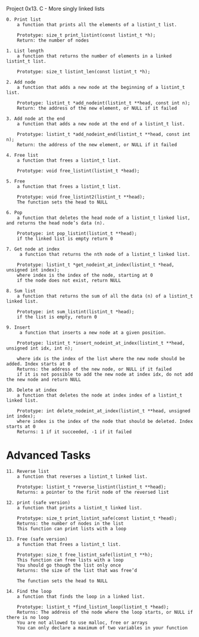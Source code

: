 Project 0x13. C - More singly linked lists

    0. Print list
        a function that prints all the elements of a listint_t list.
        
        Prototype: size_t print_listint(const listint_t *h);
        Return: the number of nodes

    1. List length
        a function that returns the number of elements in a linked listint_t list.

        Prototype: size_t listint_len(const listint_t *h);

    2. Add node
        a function that adds a new node at the beginning of a listint_t list.

        Prototype: listint_t *add_nodeint(listint_t **head, const int n);
        Return: the address of the new element, or NULL if it failed

    3. Add node at the end
        a function that adds a new node at the end of a listint_t list.

        Prototype: listint_t *add_nodeint_end(listint_t **head, const int n);
        Return: the address of the new element, or NULL if it failed

    4. Free list
        a function that frees a listint_t list.

        Prototype: void free_listint(listint_t *head);

    5. Free
        a function that frees a listint_t list.

        Prototype: void free_listint2(listint_t **head);
        The function sets the head to NULL

    6. Pop
        a function that deletes the head node of a listint_t linked list, and returns the head node’s data (n).

        Prototype: int pop_listint(listint_t **head);
        if the linked list is empty return 0

    7. Get node at index
         a function that returns the nth node of a listint_t linked list.

        Prototype: listint_t *get_nodeint_at_index(listint_t *head, unsigned int index);
        where index is the index of the node, starting at 0
        if the node does not exist, return NULL

    8. Sum list
        a function that returns the sum of all the data (n) of a listint_t linked list.

        Prototype: int sum_listint(listint_t *head);
        if the list is empty, return 0

    9. Insert
         a function that inserts a new node at a given position.

        Prototype: listint_t *insert_nodeint_at_index(listint_t **head, unsigned int idx, int n);
        
        where idx is the index of the list where the new node should be added. Index starts at 0
        Returns: the address of the new node, or NULL if it failed
        if it is not possible to add the new node at index idx, do not add the new node and return NULL

    10. Delete at index
        a function that deletes the node at index index of a listint_t linked list.

        Prototype: int delete_nodeint_at_index(listint_t **head, unsigned int index);
        where index is the index of the node that should be deleted. Index starts at 0
        Returns: 1 if it succeeded, -1 if it failed


# Advanced Tasks

    11. Reverse list
        a function that reverses a listint_t linked list.

        Prototype: listint_t *reverse_listint(listint_t **head);
        Returns: a pointer to the first node of the reversed list
    
    12. print (safe version)
        a function that prints a listint_t linked list.

        Prototype: size_t print_listint_safe(const listint_t *head);
        Returns: the number of nodes in the list
        This function can print lists with a loop

    13. Free (safe version)
        a function that frees a listint_t list.

        Prototype: size_t free_listint_safe(listint_t **h);
        This function can free lists with a loop
        You should go though the list only once
        Returns: the size of the list that was free’d

        The function sets the head to NULL

    14. Find the loop
        a function that finds the loop in a linked list.

        Prototype: listint_t *find_listint_loop(listint_t *head);
        Returns: The address of the node where the loop starts, or NULL if there is no loop
        You are not allowed to use malloc, free or arrays
        You can only declare a maximum of two variables in your function